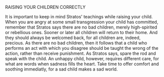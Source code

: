 RAISING YOUR CHILDREN CORRECTLY  
  
It is important to keep in mind Stratos' teachings while raising your child. When you are angry at some small transgression your child has committed, remember that Stratos says there are no bad children, merely high-spirited or rebellious ones. Sooner or later all children will return to their home. And they should always be welcomed back, for all children are, indeed, precious. As there are no bad children, then it follows that a child who performs an act with which you disagree should be taught the wrong of the action, rather than receive punishment. As Stratos says, spare the rod and speak with the child. An unhappy child, however, requires different care, for what are words when sadness fills the heart. Take time to offer comfort and soothing immediatly, for a sad child makes a sad world.